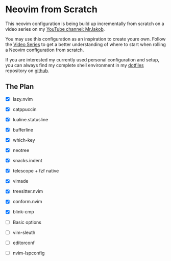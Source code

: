 # Neovim from Scratch

This neovim configuration is being build up incrementally from scratch on a video series on my [YouTube channel: MrJakob](https://youtube.com/c/MrJakob).

You may use this configuration as an inspiration to create youre own. Follow the [Video Series]() to get a better understanding of where to start when rolling a Neovim configuration from scratch.

If you are interested my currently used personal configuration and setup, you can always find my complete shell environment in my [dotfiles](https://github.com/jakobwesthoff/dotfiles) repository on [github](https://github.com/jakobwesthoff).


## The Plan

- [X] lazy.nvim
- [X] catppuccin
- [X] lualine.statusline
- [X] bufferline
- [X] which-key
- [X] neotree
- [X] snacks.indent
- [X] telescope + fzf native
- [X] vimade
- [X] treesitter.nvim
- [X] conform.nvim
- [X] blink-cmp
- [ ] Basic options 
- [ ] vim-sleuth
- [ ] editorconf
- [ ] nvim-lspconfig 

